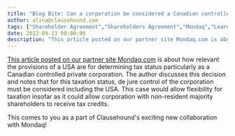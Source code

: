```yaml
---
title: "Blog Bite: Can a corporation be considered a Canadian controlled private corporation for taxation purposes when a majority of the voting shares are held by non-residents if the USA prevents non-resident shareholders from electing a majority of the directors?"
author: alina@clausehound.com
tags: ["Shareholder Agreement","Shareholders Agreement","Mondaq","Learn","Canada (Federal)"]
date: 2012-09-13 00:00:00
description: "This article posted on our partner site Mondaq.com is about how relevant the provisions of a USA are for determining tax status particularly as a Canadian controlled private corporation. The author d..."
---
```


[This article posted on our partner site Mondaq.com](http://www.mondaq.com/canada/x/196444/Corporate+Tax/Effect+Of+A+Unanimous+Shareholders+Agreement+On+CCPC+Status) is about how relevant the provisions of a USA are for determining tax status particularly as a Canadian controlled private corporation. The author discusses this decision and notes that for this taxation status, de jure control of the corporation must be considered including the USA. This case would allow flexibility for taxation insofar as it could allow corporation with non-resident majority shareholders to receive tax credits.

This comes to you as a part of Clausehound's exciting new collaboration with Mondaq!